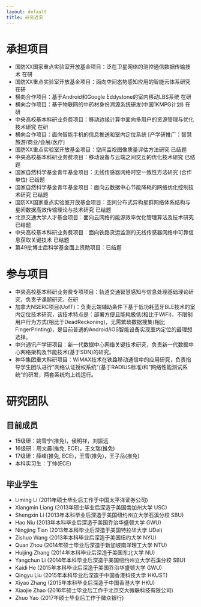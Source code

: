 ```yaml
---
layout: default
title: 研究近况
---
```


承担项目
=====================

- 国防XX国家重点实验室开放基金项目：泛在卫星网络的测控通信数据传输技术 在研
- 国防XX重点实验室开放基金项目：面向空间态势感知应用的智能云体系研究 在研
- 横向合作项目：基于Android和Google Eddystone的室内移动LBS系统 在研
- 横向合作项目：基于物联网的中药材身份溯源系统研发(中国1KMPG计划) 在研
- 中央高校基本科研业务费项目：移动边缘计算中面向多用户的资源管理与优化技术研究 在研
- 横向合作项目：面向智能手机的信息推送和室内定位系统 [产学研推广：智慧旅游/商业/会展/医疗]
- 国防XX重点实验室开放基金项目：空间监视图像质量评估方法研究 已结题
- 中央高校基本科研业务费项目：移动设备与云端之间交互的优化技术研究 已结题
- 国家自然科学基金青年基金项目：无线传感器网络时空一致性方法研究 (合作单位) 已结题
- 国家自然科学基金青年基金项目：面向云数据中心节能降耗的网络优化控制技术研究 已结题
- 国防XX国家重点实验室开放基金项目：空间分布式异构星群网络体系结构与星间数据高效传输理论与技术研究 已结题
- 北京交通大学人才基金项目：面向云网络的能源效率优化管理算法及技术研究 已结题
- 中央高校基本科研业务费项目：面向铁路货运监测的无线传感器网络中可靠信息获取关键技术 已结题
- 第49批博士后科学基金面上资助项目：已结题

参与项目
=====================

- 中央高校基本科研业务费专项项目：轨道交通智慧感知与信息处理基础理论研究，负责子课题研究，在研
- 加拿大NSERC项目(UofT)：负责云端辅助条件下基于低功耗蓝牙BLE技术的室内定位技术研究，该技术特点是：部署方便且能耗极低(相比于WiFi)，不限制用户行为方式(相比于DeadReckoning)，无需繁琐数据搜集(相比FingerPrinting)，是目前普通的Android/iOS智能设备实现室内定位的最理想选择。
- 中兴通讯产学研项目：新一代数据中心网络关键技术研究，负责新一代数据中心网络架构及节能技术(基于SDN)的研究。
- 神华集团重大科研项目：WiMAX技术在铁路移动通信中的应用研究，负责指导学生团队进行"网络认证授权系统"(基于RADIUS标准)和"网络性能测试系统"的研发，两套系统均上线运行。

研究团队
=====================

## 目前成员
- 15级研：姚雪宁(推免)，侯明祥，刘振远
- 16级研：周文晨(推免, ECE)，王文瑞(推免)
- 17级研：薛峰(推免, ECE)，王雪(推免)，王子岳(推免)
- 本科实习生：丁帅(ECE)

## 毕业学生
- Liming Li (2011年硕士毕业后工作于中国太平洋证券公司)
- Xiangmin Liang (2013年硕士毕业后深造于美国南加州大学 USC)
- Shengxin Li (2013年本科毕业后深造于美国纽约州立大学石溪分校 SBU)
- Hao Niu (2013年本科毕业后深造于美国乔治华盛顿大学 GWU)
- Ningjing Tian (2013年本科毕业后深造于美国特拉华大学 UDel)
- Zishuo Wang (2013年本科毕业后深造于美国纽约大学 NYU)
- Quan Zhou (2014年硕士毕业后深造于新加坡南洋理工大学 NTU)
- Huijing Zhang (2014年本科毕业后深造于美国东北大学 NU)
- Yangchun Li (2014年本科毕业后深造于美国纽约州立大学石溪分校 SBU)
- Kaidi He (2015年本科毕业后深造于美国乔治华盛顿大学 GWU)
- Qingyu Liu (2015年本科毕业后深造于中国香港科技大学 HKUST)
- Xiyao Zhang (2015年本科毕业后深造于中国香港大学 HKU)
- Xiaojie Zhao (2016年硕士毕业后工作于北京交大微联科技有限公司)
- Zhuo Yao (2017年硕士毕业后工作于微众银行)